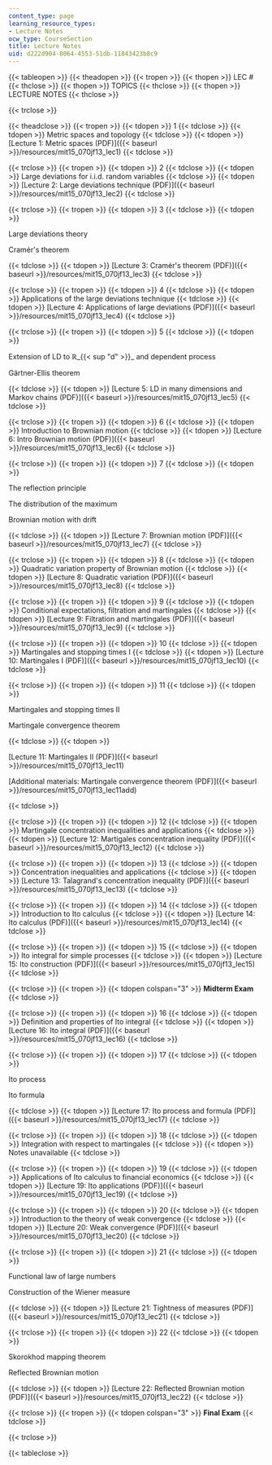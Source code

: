 ```yaml
---
content_type: page
learning_resource_types:
- Lecture Notes
ocw_type: CourseSection
title: Lecture Notes
uid: d222d904-8064-4553-51db-11843423b8c9
---
```


{{< tableopen >}}
{{< theadopen >}}
{{< tropen >}}
{{< thopen >}}
LEC #
{{< thclose >}}
{{< thopen >}}
TOPICS
{{< thclose >}}
{{< thopen >}}
LECTURE NOTES
{{< thclose >}}

{{< trclose >}}

{{< theadclose >}}
{{< tropen >}}
{{< tdopen >}}
1
{{< tdclose >}}
{{< tdopen >}}
Metric spaces and topology
{{< tdclose >}}
{{< tdopen >}}
[Lecture 1: Metric spaces (PDF)]({{< baseurl >}}/resources/mit15_070jf13_lec1)
{{< tdclose >}}

{{< trclose >}}
{{< tropen >}}
{{< tdopen >}}
2
{{< tdclose >}}
{{< tdopen >}}
Large deviations for i.i.d. random variables
{{< tdclose >}}
{{< tdopen >}}
[Lecture 2: Large deviations technique (PDF)]({{< baseurl >}}/resources/mit15_070jf13_lec2)
{{< tdclose >}}

{{< trclose >}}
{{< tropen >}}
{{< tdopen >}}
3
{{< tdclose >}}
{{< tdopen >}}


Large deviations theory

Cramér's theorem


{{< tdclose >}}
{{< tdopen >}}
[Lecture 3: Cramér's theorem (PDF)]({{< baseurl >}}/resources/mit15_070jf13_lec3)
{{< tdclose >}}

{{< trclose >}}
{{< tropen >}}
{{< tdopen >}}
4
{{< tdclose >}}
{{< tdopen >}}
Applications of the large deviations technique
{{< tdclose >}}
{{< tdopen >}}
[Lecture 4: Applications of large deviations (PDF)]({{< baseurl >}}/resources/mit15_070jf13_lec4)
{{< tdclose >}}

{{< trclose >}}
{{< tropen >}}
{{< tdopen >}}
5
{{< tdclose >}}
{{< tdopen >}}


Extension of LD to ℝ_{{< sup "d" >}}_ and dependent process

Gärtner-Ellis theorem


{{< tdclose >}}
{{< tdopen >}}
[Lecture 5: LD in many dimensions and Markov chains (PDF)]({{< baseurl >}}/resources/mit15_070jf13_lec5)
{{< tdclose >}}

{{< trclose >}}
{{< tropen >}}
{{< tdopen >}}
6
{{< tdclose >}}
{{< tdopen >}}
Introduction to Brownian motion
{{< tdclose >}}
{{< tdopen >}}
[Lecture 6: Intro Brownian motion (PDF)]({{< baseurl >}}/resources/mit15_070jf13_lec6)
{{< tdclose >}}

{{< trclose >}}
{{< tropen >}}
{{< tdopen >}}
7
{{< tdclose >}}
{{< tdopen >}}


The reflection principle

The distribution of the maximum

Brownian motion with drift


{{< tdclose >}}
{{< tdopen >}}
[Lecture 7: Brownian motion (PDF)]({{< baseurl >}}/resources/mit15_070jf13_lec7)
{{< tdclose >}}

{{< trclose >}}
{{< tropen >}}
{{< tdopen >}}
8
{{< tdclose >}}
{{< tdopen >}}
Quadratic variation property of Brownian motion
{{< tdclose >}}
{{< tdopen >}}
[Lecture 8: Quadratic variation (PDF)]({{< baseurl >}}/resources/mit15_070jf13_lec8)
{{< tdclose >}}

{{< trclose >}}
{{< tropen >}}
{{< tdopen >}}
9
{{< tdclose >}}
{{< tdopen >}}
Conditional expectations, filtration and martingales
{{< tdclose >}}
{{< tdopen >}}
[Lecture 9: Filtration and martingales (PDF)]({{< baseurl >}}/resources/mit15_070jf13_lec9)
{{< tdclose >}}

{{< trclose >}}
{{< tropen >}}
{{< tdopen >}}
10
{{< tdclose >}}
{{< tdopen >}}
Martingales and stopping times I
{{< tdclose >}}
{{< tdopen >}}
[Lecture 10: Martingales I (PDF)]({{< baseurl >}}/resources/mit15_070jf13_lec10)
{{< tdclose >}}

{{< trclose >}}
{{< tropen >}}
{{< tdopen >}}
11
{{< tdclose >}}
{{< tdopen >}}


Martingales and stopping times II

Martingale convergence theorem


{{< tdclose >}}
{{< tdopen >}}


[Lecture 11: Martingales II (PDF)]({{< baseurl >}}/resources/mit15_070jf13_lec11)

[Additional materials: Martingale convergence theorem (PDF)]({{< baseurl >}}/resources/mit15_070jf13_lec11add)


{{< tdclose >}}

{{< trclose >}}
{{< tropen >}}
{{< tdopen >}}
12
{{< tdclose >}}
{{< tdopen >}}
Martingale concentration inequalities and applications
{{< tdclose >}}
{{< tdopen >}}
[Lecture 12: Martigales concentration inequality (PDF)]({{< baseurl >}}/resources/mit15_070jf13_lec12)
{{< tdclose >}}

{{< trclose >}}
{{< tropen >}}
{{< tdopen >}}
13
{{< tdclose >}}
{{< tdopen >}}
Concentration inequalities and applications
{{< tdclose >}}
{{< tdopen >}}
[Lecture 13: Talagrand's concentration inequality (PDF)]({{< baseurl >}}/resources/mit15_070jf13_lec13)
{{< tdclose >}}

{{< trclose >}}
{{< tropen >}}
{{< tdopen >}}
14
{{< tdclose >}}
{{< tdopen >}}
Introduction to Ito calculus
{{< tdclose >}}
{{< tdopen >}}
[Lecture 14: Ito calculus (PDF)]({{< baseurl >}}/resources/mit15_070jf13_lec14)
{{< tdclose >}}

{{< trclose >}}
{{< tropen >}}
{{< tdopen >}}
15
{{< tdclose >}}
{{< tdopen >}}
Ito integral for simple processes
{{< tdclose >}}
{{< tdopen >}}
[Lecture 15: Ito construction (PDF)]({{< baseurl >}}/resources/mit15_070jf13_lec15)
{{< tdclose >}}

{{< trclose >}}
{{< tropen >}}
{{< tdopen colspan="3" >}}
**Midterm Exam**
{{< tdclose >}}

{{< trclose >}}
{{< tropen >}}
{{< tdopen >}}
16
{{< tdclose >}}
{{< tdopen >}}
Definition and properties of Ito integral
{{< tdclose >}}
{{< tdopen >}}
[Lecture 16: Ito integral (PDF)]({{< baseurl >}}/resources/mit15_070jf13_lec16)
{{< tdclose >}}

{{< trclose >}}
{{< tropen >}}
{{< tdopen >}}
17
{{< tdclose >}}
{{< tdopen >}}


Ito process

Ito formula


{{< tdclose >}}
{{< tdopen >}}
[Lecture 17: Ito process and formula (PDF)]({{< baseurl >}}/resources/mit15_070jf13_lec17)
{{< tdclose >}}

{{< trclose >}}
{{< tropen >}}
{{< tdopen >}}
18
{{< tdclose >}}
{{< tdopen >}}
Integration with respect to martingales
{{< tdclose >}}
{{< tdopen >}}
Notes unavailable
{{< tdclose >}}

{{< trclose >}}
{{< tropen >}}
{{< tdopen >}}
19
{{< tdclose >}}
{{< tdopen >}}
Applications of Ito calculus to financial economics
{{< tdclose >}}
{{< tdopen >}}
[Lecture 19: Ito applications (PDF)]({{< baseurl >}}/resources/mit15_070jf13_lec19)
{{< tdclose >}}

{{< trclose >}}
{{< tropen >}}
{{< tdopen >}}
20
{{< tdclose >}}
{{< tdopen >}}
Introduction to the theory of weak convergence
{{< tdclose >}}
{{< tdopen >}}
[Lecture 20: Weak convergence (PDF)]({{< baseurl >}}/resources/mit15_070jf13_lec20)
{{< tdclose >}}

{{< trclose >}}
{{< tropen >}}
{{< tdopen >}}
21
{{< tdclose >}}
{{< tdopen >}}


Functional law of large numbers

Construction of the Wiener measure


{{< tdclose >}}
{{< tdopen >}}
[Lecture 21: Tightness of measures (PDF)]({{< baseurl >}}/resources/mit15_070jf13_lec21)
{{< tdclose >}}

{{< trclose >}}
{{< tropen >}}
{{< tdopen >}}
22
{{< tdclose >}}
{{< tdopen >}}


Skorokhod mapping theorem

Reflected Brownian motion


{{< tdclose >}}
{{< tdopen >}}
[Lecture 22: Reflected Brownian motion (PDF)]({{< baseurl >}}/resources/mit15_070jf13_lec22)
{{< tdclose >}}

{{< trclose >}}
{{< tropen >}}
{{< tdopen colspan="3" >}}
**Final Exam**
{{< tdclose >}}

{{< trclose >}}

{{< tableclose >}}